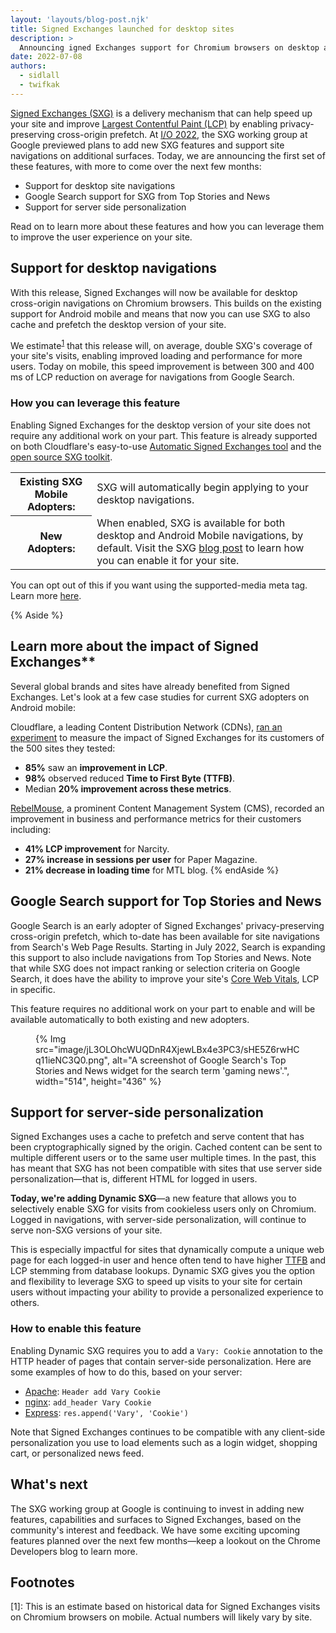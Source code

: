 ```yaml
---
layout: 'layouts/blog-post.njk'
title: Signed Exchanges launched for desktop sites 
description: >
  Announcing igned Exchanges support for Chromium browsers on desktop along with other recent feature launches.
date: 2022-07-08
authors:
  - sidlall
  - twifkak
---
```


[Signed Exchanges (SXG)](https://web.dev/signed-exchanges/) is a delivery mechanism that can help speed up your site and improve [Largest Contentful Paint (LCP)](https://web.dev/lcp/) by enabling privacy-preserving cross-origin prefetch. At [I/O 2022](https://www.youtube.com/watch?v=bxc-Gc8KmF4), the SXG working group at Google previewed plans to add new SXG features and support site navigations on additional surfaces. Today, we are announcing the first set of these features, with more to come over the next few months:

- Support for desktop site navigations 
- Google Search support for SXG from Top Stories and News 
- Support for server side personalization 

Read on to learn more about these features and how you can leverage them to improve the user experience on your site.

## Support for desktop navigations

With this release, Signed Exchanges will now be available for desktop cross-origin navigations on Chromium browsers. This builds on the existing support for Android mobile and means that now you can use SXG to also cache and prefetch the desktop version of your site. 

We estimate<sup><a href="#footnote-1">1</a></sup> that this release will, on average, double SXG's coverage of your site's visits, enabling improved loading and performance for more users. Today on mobile, this speed improvement is between 300 and 400 ms of LCP reduction on average for navigations from Google Search.

### How you can leverage this feature

Enabling Signed Exchanges for the desktop version of your site does not require any additional work on your part. This feature is already supported on both Cloudflare's easy-to-use [Automatic Signed Exchanges tool](https://support.cloudflare.com/hc/articles/4411075595661-Automatic-Signed-Exchanges-SXGs-Beta) and the [open source SXG toolkit](https://web.dev/signed-exchanges/#tooling).

<div class="table-wrapper scrollbar">
  <table>
    <tr>
      <th>
        Existing SXG Mobile Adopters:
      </th>
      <td>
        SXG will automatically begin applying to your desktop navigations.
      </td>
    </tr>
    <tr>
      <th>New Adopters:</th>
      <td>
        When enabled, SXG is available for both desktop and Android Mobile navigations, by default. Visit the SXG <a href="https://web.dev/signed-exchanges/#tooling" rel="noopener">blog post</a> to learn how you can enable it for your site.</td>
    </tr>
  </table>
</div>

You can opt out of this if you want using the supported-media meta tag. Learn more [here](https://github.com/google/webpackager/blob/main/docs/supported_media.md).

{% Aside %}

## Learn more about the impact of Signed Exchanges**

Several global brands and sites have already benefited from Signed Exchanges. Let's look at a few case studies for current SXG adopters on Android mobile:

Cloudflare, a leading Content Distribution Network (CDNs), [ran an experiment](https://blog.cloudflare.com/automatic-signed-exchanges-desktop-android) to measure the impact of Signed Exchanges for its customers of the 500 sites they tested:

- **85%** saw an **improvement in LCP**.
- **98%** observed reduced **Time to First Byte (TTFB)**.
- Median **20% improvement across these metrics**.

[RebelMouse](https://www.rebelmouse.com/signed-exchange?utm_medium=post&utm_source=google&utm_campaign=signed-exchange-co-marketing&utm_content=signed-exchange), a prominent Content Management System (CMS), recorded an improvement in business and performance metrics for their customers including:

- **41% LCP improvement** for Narcity.
- **27% increase in sessions per user** for Paper Magazine.
- **21% decrease in loading time** for MTL blog.
{% endAside %}

## Google Search support for Top Stories and News

Google Search is an early adopter of Signed Exchanges' privacy-preserving cross-origin prefetch, which to-date has been available for site navigations from Search's Web Page Results. Starting in July 2022, Search is expanding this support to also include navigations from Top Stories and News. Note that while SXG does not impact ranking or selection criteria on Google Search, it does have the ability to improve your site's [Core Web Vitals](https://web.dev/vitals/), LCP in specific.

This feature requires no additional work on your part to enable and will be available automatically to both existing and new adopters.

<figure>
  {% Img src="image/jL3OLOhcWUQDnR4XjewLBx4e3PC3/sHE5Z6rwHCq11ieNC3Q0.png", alt="A screenshot of Google Search's Top Stories and News widget for the search term 'gaming news'.", width="514", height="436" %}
</figure>

## Support for server-side personalization

Signed Exchanges uses a cache to prefetch and serve content that has been cryptographically signed by the origin. Cached content can be sent to multiple different users or to the same user multiple times. In the past, this has meant that SXG has not been compatible with sites that use server side personalization&mdash;that is, different HTML for logged in users. 

**Today, we're adding Dynamic SXG**&mdash;a new feature that allows you to selectively enable SXG for visits from cookieless users only on Chromium. Logged in navigations, with server-side personalization, will continue to serve non-SXG versions of your site. 

This is especially impactful for sites that dynamically compute a unique web page for each logged-in user and hence often tend to have higher [TTFB](https://web.dev/ttfb/) and LCP stemming from database lookups. Dynamic SXG gives you the option and flexibility to leverage SXG to speed up visits to your site for certain users without impacting your ability to provide a personalized experience to others.

### How to enable this feature

Enabling Dynamic SXG requires you to add a `Vary: Cookie` annotation to the HTTP header of pages that contain server-side personalization. Here are some examples of how to do this, based on your server:

- [Apache](https://httpd.apache.org/docs/current/mod/mod_headers.html#Header): `Header add Vary Cookie`
- [nginx](https://nginx.org/en/docs/http/ngx_http_headers_module.html#add_header): `add_header Vary Cookie`
- [Express](http://expressjs.com/en/4x/api.html#res.append): `res.append('Vary', 'Cookie')`

Note that Signed Exchanges continues to be compatible with any client-side personalization  you use to load elements such as a login widget, shopping cart, or personalized news feed.

## What's next

The SXG working group at Google is continuing to invest in adding new features, capabilities and surfaces to Signed Exchanges, based on the community's interest and feedback. We have some exciting upcoming features planned over the next few months&mdash;keep a lookout on the Chrome Developers blog to learn more.

## Footnotes

<a name="footnote-1"></a>
\[1\]: This is an estimate based on historical data for Signed Exchanges visits on Chromium browsers on mobile. Actual numbers will likely vary by site.
